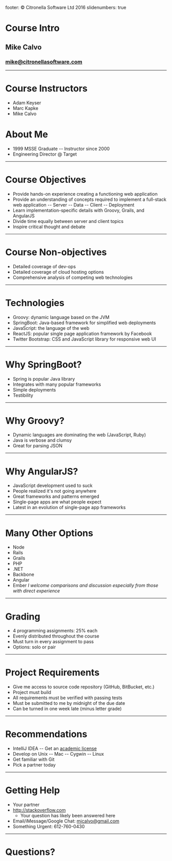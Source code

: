 footer: © Citronella Software Ltd 2016
slidenumbers: true
# Course Intro
## Mike Calvo
### mike@citronellasoftware.com

---

# Course Instructors
- Adam Keyser
- Marc Kapke
- Mike Calvo

# About Me
- 1999 MSSE Graduate
-- Instructor since 2000
- Engineering Director @ Target

---

# Course Objectives
- Provide hands-on experience creating a functioning web application
- Provide an understanding of concepts required to implement a full-stack web application
  -- Server
  -- Data
  -- Client
  -- Deployment
- Learn implementation-specific details with Groovy, Grails, and AngularJS
- Divide time equally between server and client topics
- Inspire critical thought and debate

---

# Course Non-objectives
- Detailed coverage of dev-ops
- Detailed coverage of cloud hosting options
- Comprehensive analysis of competing web technologies

---

# Technologies
- Groovy: dynamic language based on the JVM
- SpringBoot: Java-based framework for simplified web deployments
- JavaScript: the language of the web
- ReactJS: popular single page application framework by Facebook
- Twitter Bootstrap: CSS and JavaScript library for responsive web UI

---

# Why SpringBoot?
- Spring is popular Java library
- Integrates with many popular frameworks
- Simple deployments
- Testibility

---

# Why Groovy?
- Dynamic languages are dominating the web (JavaScript, Ruby)
- Java is verbose and clumsy
- Great for parsing JSON

---

# Why AngularJS?
- JavaScript development used to suck
- People realized it's not going anywhere
- Great frameworks and patterns emerged
- Single-page apps are what people expect
- Latest in an evolution of single-page app frameworks

---

# Many Other Options
- Node
- Rails
- Grails
- PHP
- .NET
- Backbone
- Angular
- Ember
_I welcome comparisons and discussion especially from those with direct experience_

---

# Grading
- 4 programming assignments: 25% each
- Evenly distributed throughout the course
- Must turn in every assignment to pass
- Options: solo or pair

---

# Project Requirements
- Give me access to source code repository (GitHub, BitBucket, etc.)
- Project must build
- All requirements must be verified with passing tests
- Must be submitted to me by midnight of the due date
- Can be turned in one week late (minus letter grade)

---

# Recommendations
- IntelliJ IDEA
-- Get an [academic license](https://www.jetbrains.com/estore/students/)
- Develop on Unix
-- Mac
-- Cygwin
-- Linux
- Get familiar with Git
- Pick a partner today

---

# Getting Help

- Your partner
- http://stackoverflow.com
  - Your question has likely been answered here
- Email/iMessage/Google Chat: mjcalvo@gmail.com
- Something Urgent: 612-760-0430

---

# Questions?
